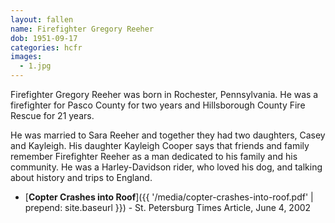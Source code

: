 ```yaml
---
layout: fallen
name: Firefighter Gregory Reeher
dob: 1951-09-17
categories: hcfr
images:
  - 1.jpg
---
```


Firefighter Gregory Reeher was born in Rochester, Pennsylvania. He was a firefighter for Pasco County for two years and Hillsborough County Fire Rescue for 21 years.

He was married to Sara Reeher and together they had two daughters, Casey and Kayleigh.  His daughter Kayleigh Cooper says that friends and family remember Firefighter Reeher as a man dedicated to his family and his community. He was a Harley-Davidson rider, who loved his dog, and talking about history and trips to England.

* [__Copter Crashes into Roof__]({{ '/media/copter-crashes-into-roof.pdf' | prepend: site.baseurl }}) - St. Petersburg Times Article, June 4, 2002
